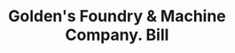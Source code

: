 ---
doi: 10.7916/D85H8TG0
date_other: '1920'
date_other_textual: '1920'
form: printed ephemera
genre:
- Invoices
name:
- Golden's Foundry & Machine Company
object_in_context_url: https://biggert.cul.columbia.edu/items/view/ave_biggert_01831
subject_hierarchical_geographic:
- Columbus, Georgia, United States
subject_name:
- Golden's Foundry & Machine Company
title: Golden's Foundry & Machine Company. Bill
sort_title: Golden's Foundry & Machine Company. Bill
call_number: ave_biggert_01831
coordinates:
- 32.492222222222225,-84.94027777777778
pid: ave_biggert_01831
identifiers: ave_biggert_01831
thumbnail: https://derivativo-2.library.columbia.edu/iiif/2/ldpd:490610/full/!256,256/0/native.jpg
permalink: "/items/ave_biggert_01831/"
layout: iiif-image-page
---